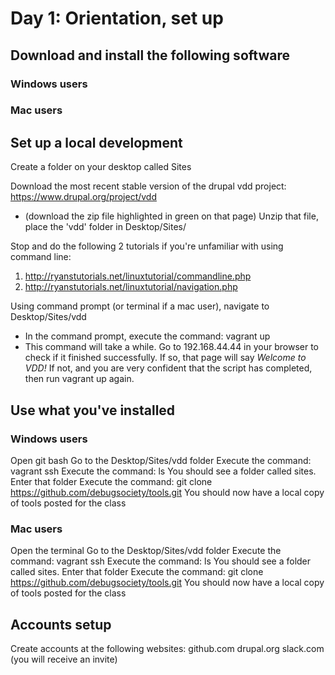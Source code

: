 # Day 1: Orientation, set up

## Download and install the following software

### Windows users


### Mac users


## Set up a local development 


Create a folder on your desktop called Sites

Download the most recent stable version of the drupal vdd project: https://www.drupal.org/project/vdd
- (download the zip file highlighted in green on that page)
Unzip that file, place the 'vdd' folder in Desktop/Sites/

Stop and do the following 2 tutorials if you're unfamiliar with using command line:
1. http://ryanstutorials.net/linuxtutorial/commandline.php
2. http://ryanstutorials.net/linuxtutorial/navigation.php

Using command prompt (or terminal if a mac user), navigate to Desktop/Sites/vdd 
- In the command prompt, execute the command: vagrant up
- This command will take a while. Go to 192.168.44.44 in your browser to check if it finished successfully. 
  If so, that page will say *Welcome to VDD!*
  If not, and you are very confident that the script has completed, then run vagrant up again.

## Use what you've installed

### Windows users
Open git bash
Go to the Desktop/Sites/vdd folder
Execute the command: vagrant ssh
Execute the command: ls
You should see a folder called sites. Enter that folder
Execute the command: git clone https://github.com/debugsociety/tools.git
You should now have a local copy of tools posted for the class

### Mac users
Open the terminal
Go to the Desktop/Sites/vdd folder
Execute the command: vagrant ssh
Execute the command: ls
You should see a folder called sites. Enter that folder
Execute the command: git clone https://github.com/debugsociety/tools.git
You should now have a local copy of tools posted for the class

## Accounts setup 

Create accounts at the following websites:
github.com
drupal.org
slack.com (you will receive an invite)


